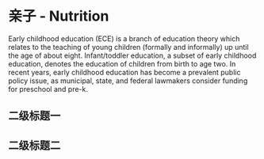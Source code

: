 # 亲子 - Nutrition

Early childhood education (ECE) is a branch of education theory which relates to the teaching of young children (formally
and informally) up until the age of about eight. Infant/toddler education, a subset of early childhood education,
denotes the education of children from birth to age two. In recent years, early childhood education has become a
prevalent public policy issue, as municipal, state, and federal lawmakers consider funding for preschool and pre-k.

## 二级标题一

## 二级标题二
